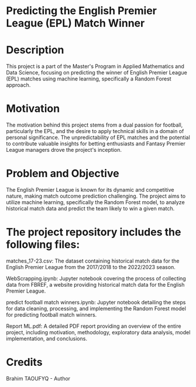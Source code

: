 # Predicting the English Premier League (EPL) Match Winner
# Description

This project is a part of the Master's Program in Applied Mathematics and Data Science, focusing on predicting the winner of English Premier League (EPL) matches using machine learning, specifically a Random Forest approach.

# Motivation

The motivation behind this project stems from a dual passion for football, particularly the EPL, and the desire to apply technical skills in a domain of personal significance. The unpredictability of EPL matches and the potential to contribute valuable insights for betting enthusiasts and Fantasy Premier League managers drove the project's inception.

# Problem and Objective

The English Premier League is known for its dynamic and competitive nature, making match outcome prediction challenging. The project aims to utilize machine learning, specifically the Random Forest model, to analyze historical match data and predict the team likely to win a given match.

# The project repository includes the following files:

matches_17-23.csv: The dataset containing historical match data for the English Premier League from the 2017/2018 to the 2022/2023 season.

WebScrapping.ipynb: Jupyter notebook covering the process of collecting data from FBREF, a website providing historical match data for the English Premier League.

predict football match winners.ipynb: Jupyter notebook detailing the steps for data cleaning, processing, and implementing the Random Forest model for predicting football match winners.

Report ML.pdf: A detailed PDF report providing an overview of the entire project, including motivation, methodology, exploratory data analysis, model implementation, and conclusions.


# Credits
 Brahim TAOUFYQ - Author
